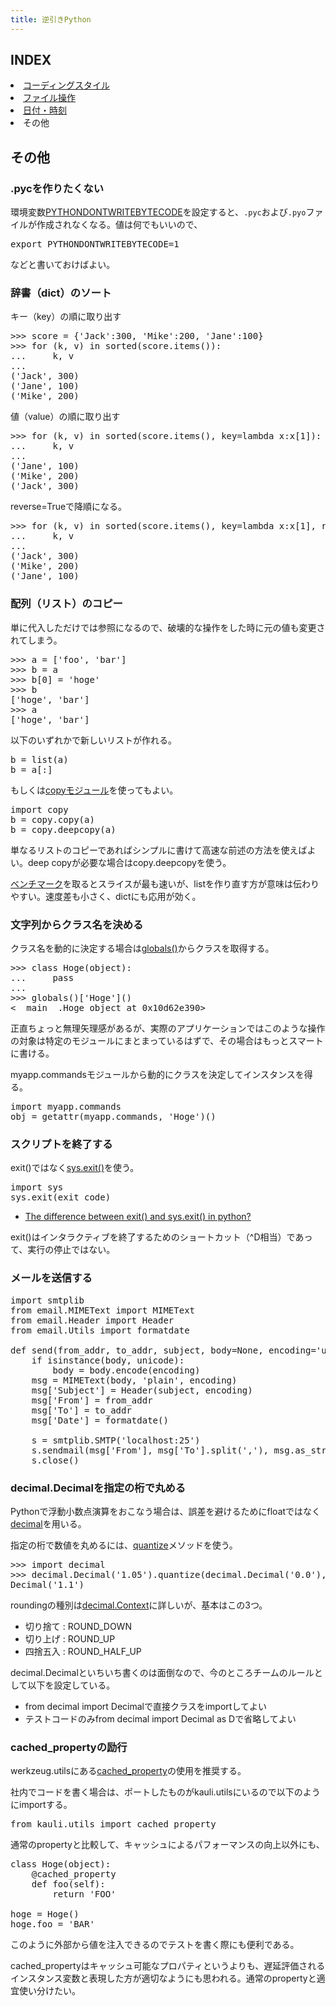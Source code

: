 ```yaml
---
title: 逆引きPython
---
```

## INDEX

<li><a href="/pages/python_coding/">コーディングスタイル</a></li>
<li><a href="/pages/python_file/">ファイル操作</a></li>
<li><a href="/pages/python_date/">日付・時刻</a></li>
<li>その他</li>

## その他

### .pycを作りたくない

環境変数[PYTHONDONTWRITEBYTECODE](http://docs.python.jp/2/using/cmdline.html#envvar-PYTHONDONTWRITEBYTECODE)を設定すると、`.pyc`および`.pyo`ファイルが作成されなくなる。値は何でもいいので、

<pre>
export PYTHONDONTWRITEBYTECODE=1
</pre>

などと書いておけばよい。

### 辞書（dict）のソート

キー（key）の順に取り出す

<pre class="prettyprint">
>>> score = {'Jack':300, 'Mike':200, 'Jane':100}
>>> for (k, v) in sorted(score.items()):
...     k, v
...
('Jack', 300)
('Jane', 100)
('Mike', 200)
</pre>

値（value）の順に取り出す

<pre class="prettyprint">
>>> for (k, v) in sorted(score.items(), key=lambda x:x[1]):
...     k, v
...
('Jane', 100)
('Mike', 200)
('Jack', 300)
</pre>

reverse=Trueで降順になる。

<pre class="prettyprint">
>>> for (k, v) in sorted(score.items(), key=lambda x:x[1], reverse=True):
...     k, v
...
('Jack', 300)
('Mike', 200)
('Jane', 100)
</pre>


### 配列（リスト）のコピー

単に代入しただけでは参照になるので、破壊的な操作をした時に元の値も変更されてしまう。

<pre class="prettyprint">
>>> a = ['foo', 'bar']
>>> b = a
>>> b[0] = 'hoge'
>>> b
['hoge', 'bar']
>>> a
['hoge', 'bar']
</pre>

以下のいずれかで新しいリストが作れる。

<pre class="prettyprint">
b = list(a)
b = a[:]
</pre>

もしくは[copyモジュール](http://docs.python.jp/2/library/copy.html)を使ってもよい。

<pre class="prettyprint">
import copy
b = copy.copy(a)
b = copy.deepcopy(a)
</pre>

単なるリストのコピーであればシンプルに書けて高速な前述の方法を使えばよい。deep copyが必要な場合はcopy.deepcopyを使う。

[ベンチマーク](https://gist.github.com/nekoya/2a06bd929c90c3f240eb)を取るとスライスが最も速いが、listを作り直す方が意味は伝わりやすい。速度差も小さく、dictにも応用が効く。


### 文字列からクラス名を決める

クラス名を動的に決定する場合は[globals()](http://docs.python.jp/2/library/functions.html#globals)からクラスを取得する。

<pre class="prettyprint">
>>> class Hoge(object):
...     pass
...
>>> globals()['Hoge']()
<__main__.Hoge object at 0x10d62e390>
</pre>

正直ちょっと無理矢理感があるが、実際のアプリケーションではこのような操作の対象は特定のモジュールにまとまっているはずで、その場合はもっとスマートに書ける。

myapp.commandsモジュールから動的にクラスを決定してインスタンスを得る。

<pre class="prettyprint">
import myapp.commands
obj = getattr(myapp.commands, 'Hoge')()
</pre>


### スクリプトを終了する

exit()ではなく[sys.exit()](http://docs.python.jp/2/library/sys.html#sys.exit)を使う。

<pre class="prettyprint">
import sys
sys.exit(exit_code)
</pre>

- [The difference between exit() and sys.exit() in python?](http://stackoverflow.com/questions/6501121/the-difference-between-exit-and-sys-exit-in-python)

exit()はインタラクティブを終了するためのショートカット（^D相当）であって、実行の停止ではない。


### メールを送信する

<pre class="prettyprint">
import smtplib
from email.MIMEText import MIMEText
from email.Header import Header
from email.Utils import formatdate

def send(from_addr, to_addr, subject, body=None, encoding='utf-8'):
    if isinstance(body, unicode):
        body = body.encode(encoding)
    msg = MIMEText(body, 'plain', encoding)
    msg['Subject'] = Header(subject, encoding)
    msg['From'] = from_addr
    msg['To'] = to_addr
    msg['Date'] = formatdate()

    s = smtplib.SMTP('localhost:25')
    s.sendmail(msg['From'], msg['To'].split(','), msg.as_string())
    s.close()
</pre>


### decimal.Decimalを指定の桁で丸める

Pythonで浮動小数点演算をおこなう場合は、誤差を避けるためにfloatではなく[decimal](http://docs.python.jp/2/library/decimal.html)を用いる。

指定の桁で数値を丸めるには、[quantize](http://docs.python.jp/2/library/decimal.html#decimal.Decimal.quantize)メソッドを使う。

<pre class="prettyprint">
>>> import decimal
>>> decimal.Decimal('1.05').quantize(decimal.Decimal('0.0'), rounding=decimal.ROUND_HALF_UP)
Decimal('1.1')
</pre>

roundingの種別は[decimal.Context](http://docs.python.jp/2/library/decimal.html#decimal.Context)に詳しいが、基本はこの3つ。

- 切り捨て : ROUND\_DOWN
- 切り上げ : ROUND\_UP
- 四捨五入 : ROUND\_HALF\_UP

decimal.Decimalといちいち書くのは面倒なので、今のところチームのルールとして以下を設定している。

- from decimal import Decimalで直接クラスをimportしてよい
- テストコードのみfrom decimal import Decimal as Dで省略してよい


### cached_propertyの励行

werkzeug.utilsにある[cached_property](http://werkzeug.pocoo.org/docs/utils/#werkzeug.utils.cached_property)の使用を推奨する。

社内でコードを書く場合は、ポートしたものがkauli.utilsにいるので以下のようにimportする。

<pre class="prettyprint">
from kauli.utils import cached_property
</pre>

通常のpropertyと比較して、キャッシュによるパフォーマンスの向上以外にも、

<pre class="prettyprint">
class Hoge(object):
    @cached_property
    def foo(self):
        return 'FOO'

hoge = Hoge()
hoge.foo = 'BAR'
</pre>

このように外部から値を注入できるのでテストを書く際にも便利である。

cached_propertyはキャッシュ可能なプロパティというよりも、遅延評価されるインスタンス変数と表現した方が適切なようにも思われる。通常のpropertyと適宜使い分けたい。
